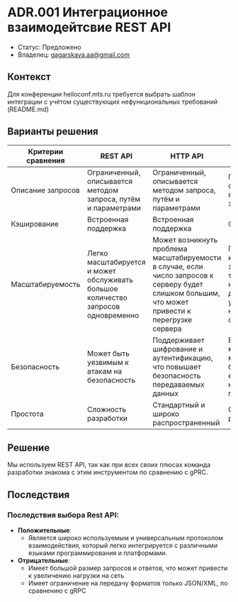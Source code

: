 # ADR.001 Интеграционное взаимодейтсвие REST API
<!-- Название ADR состоит из [ADR.###] [Коротко суть принятого решения] -->

* Статус: Предложено
* Владелец: gagarskaya.aa@gmail.com

## Контекст
<!-- Описание проблемы, требующей решения, причин, побудивших принять решение, ограничений, действовавших на момент принятия решения -->
Для конференции helloconf.mts.ru требуется выбрать шаблон интеграции с учётом существующих нефункциональных требований (README.md)

## Варианты решения

| Критерии сравнения     | REST API | HTTP API        | GraphQL |gRPC|
|------------------------|----------|-----------------|---------|----|
|Описание запросов|Ограниченный, описывается методом запроса, путём и параметрами|Ограниченный, описывается методом запроса, путём и параметрами|Гибкий, описывается языком запросов|Ограниченный, язык сериализации данных|
|Кэширование|Встроенная поддержка|Встроенная поддержка|Отсутствует|Встроенная поддержка|
|Масштабируемость|Легко масштабируется и может обслуживать большое количество запросов одновременно|Может возникнуть проблема масштабируемости в случае, если число запросов к серверу будет слишком большим, что может привести к перегрузке сервера|Позволяет клиентам запрашивать только необходимые данные, что уменьшает нагрузку на сервер|Возможно асинхронное взаимодействие, что уменьшает нагрзку на сервер|
|Безопасность|Может быть уязвимым к атакам на безопасность|Поддерживает шифрование и аутентификацию, что повышает безопасность передаваемых данных|Высокая, но может быть менее безопасным, если не настроен правильно|Поддерживает шифрование и аутентификацию, что повышает безопасность передаваемых данных|
|Простота|Сложность разработки|Стандартный и широко распространенный|Сложность разработки|Сложен в настройке и использовании|


## Решение
<!-- Описание выбранного решения. Решение должно быть сформулировано чётко ("Мы используем...", "Мы не используем", а не "Желательно.." или "Предлагается..."). 
Должна быть понятна связь между решением и проблемой, почему выбрали именно это решение из вариантов -->
Мы используем REST API, так как при всех своих плюсах команда разработки знакома с этим инструментом по сравнению с gPRC.


## Последствия
<!-- Положительные и отрицательные последствия (trade-offs). Арх. решения, которые потребуется принять как следствие принятого решения. Если решение содержит риски, то описано, как с ними планируют поступить (за счет чего снижать, почему принять). -->
### Последствия выбора Rest API:
* **Положительные**:
  * Является широко используемым и универсальным протоколом взаимодействия, который легко интегрируется с различными языками программирования и платформами.
* **Отрицательные**:
  * Имеет большой размер запросов и ответов, что может привести к увеличению нагрузки на сеть
  * Имеет ограничение на передачу форматов только JSON/XML, по сравнению с gRPC